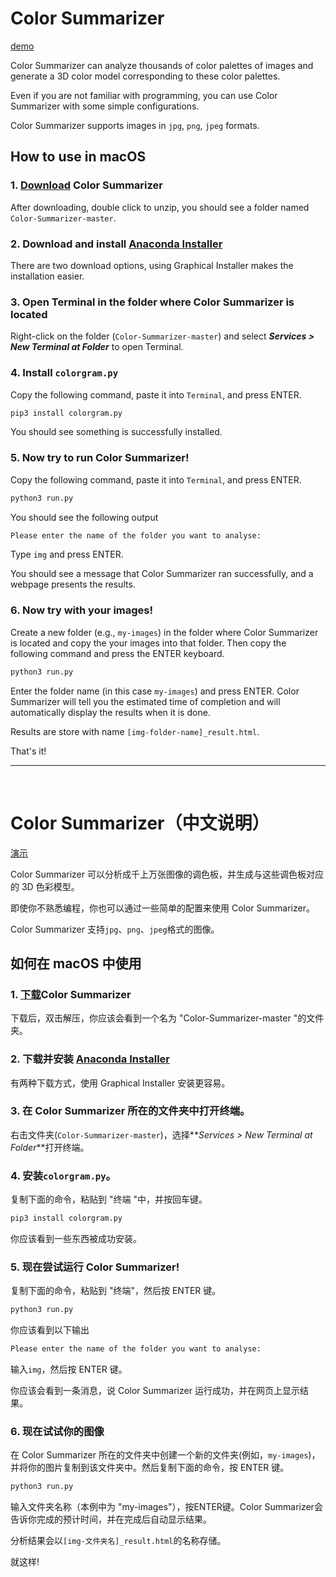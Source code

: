 # Color Summarizer

[demo](https://jpcolor.netlify.app/)

Color Summarizer can analyze thousands of color palettes of images and generate a 3D color model corresponding to these color palettes.

Even if you are not familiar with programming, you can use Color Summarizer with some simple configurations.

Color Summarizer supports images in `jpg`, `png`, `jpeg` formats.

## How to use in macOS

### 1. [Download](https://github.com/Itsukay/Color-Summarizer/archive/master.zip) Color Summarizer

After downloading, double click to unzip, you should see a folder named `Color-Summarizer-master`.

### 2. Download and install [Anaconda Installer](https://www.anaconda.com/products/individual)

There are two download options, using Graphical Installer makes the installation easier.

### 3. Open Terminal in the folder where Color Summarizer is located

Right-click on the folder (`Color-Summarizer-master`) and select **_Services > New Terminal at Folder_** to open Terminal.

### 4. Install `colorgram.py`

Copy the following command, paste it into `Terminal`, and press ENTER.

```bash
pip3 install colorgram.py
```

You should see something is successfully installed.

### 5. Now try to run Color Summarizer!

Copy the following command, paste it into `Terminal`, and press ENTER.

```bash
python3 run.py
```

You should see the following output

```bash
Please enter the name of the folder you want to analyse:
```

Type `img` and press ENTER.

You should see a message that Color Summarizer ran successfully, and a webpage presents the results.

### 6. Now try with your images!

Create a new folder (e.g., `my-images`) in the folder where Color Summarizer is located and copy the your images into that folder. Then copy the following command and press the ENTER keyboard.

```bash
python3 run.py
```

Enter the folder name (in this case `my-images`) and press ENTER. Color Summarizer will tell you the estimated time of completion and will automatically display the results when it is done.

Results are store with name `[img-folder-name]_result.html`.

That's it!

****
<br>

# Color Summarizer（中文说明）

[演示](https://jpcolor.netlify.app/)

Color Summarizer 可以分析成千上万张图像的调色板，并生成与这些调色板对应的 3D 色彩模型。

即使你不熟悉编程，你也可以通过一些简单的配置来使用 Color Summarizer。

Color Summarizer 支持`jpg`、`png`、`jpeg`格式的图像。

## 如何在 macOS 中使用

### 1. [下载](https://github.com/Itsukay/Color-Summarizer/archive/master.zip)Color Summarizer

下载后，双击解压，你应该会看到一个名为 "Color-Summarizer-master "的文件夹。

### 2. 下载并安装 [Anaconda Installer](https://www.anaconda.com/products/individual)

有两种下载方式，使用 Graphical Installer 安装更容易。

### 3. 在 Color Summarizer 所在的文件夹中打开终端。

右击文件夹(`Color-Summarizer-master`)，选择**_Services > New Terminal at Folder_**打开终端。

### 4. 安装`colorgram.py`。

复制下面的命令，粘贴到 "终端 "中，并按回车键。

```bash
pip3 install colorgram.py
```

你应该看到一些东西被成功安装。

### 5. 现在尝试运行 Color Summarizer!

复制下面的命令，粘贴到 "终端"，然后按 ENTER 键。

```bash
python3 run.py
```

你应该看到以下输出

```bash
Please enter the name of the folder you want to analyse:
```

输入`img`，然后按 ENTER 键。

你应该会看到一条消息，说 Color Summarizer 运行成功，并在网页上显示结果。

### 6. 现在试试你的图像

在 Color Summarizer 所在的文件夹中创建一个新的文件夹(例如，`my-images`)，并将你的图片复制到该文件夹中。然后复制下面的命令，按 ENTER 键。

```bash
python3 run.py
```

输入文件夹名称（本例中为 "my-images"），按ENTER键。Color Summarizer会告诉你完成的预计时间，并在完成后自动显示结果。

分析结果会以`[img-文件夹名]_result.html`的名称存储。

就这样!
